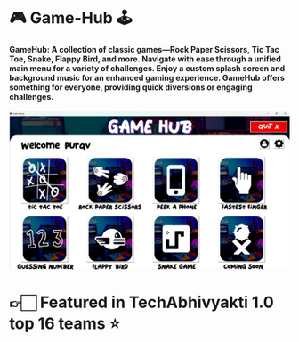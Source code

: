 # 🎮 Game-Hub 🕹️

#### GameHub: A collection of classic games—Rock Paper Scissors, Tic Tac Toe, Snake, Flappy Bird, and more. Navigate with ease through a unified main menu for a variety of challenges. Enjoy a custom splash screen and background music for an enhanced gaming experience. GameHub offers something for everyone, providing quick diversions or engaging challenges.


<img src="Game Hub/0.jpeg" alt="Your Image">

# 👉🏻 Featured in TechAbhivyakti 1.0 top 16 teams ⭐
